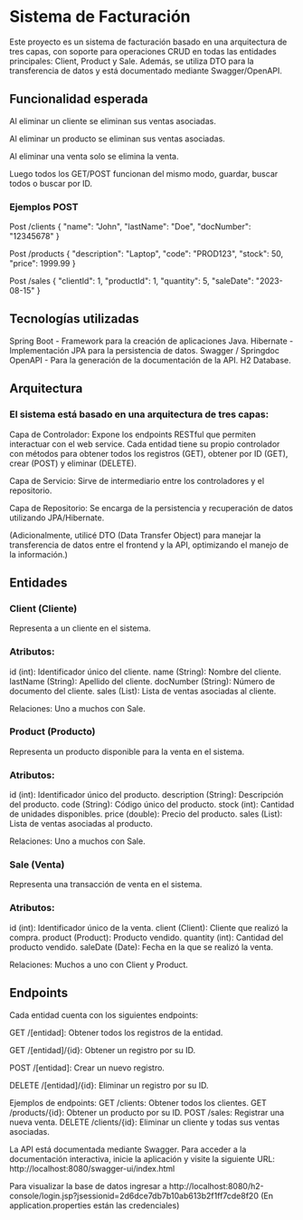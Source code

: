 # Sistema de Facturación

Este proyecto es un sistema de facturación basado en una arquitectura de tres capas, con soporte para operaciones CRUD en todas las entidades principales: Client, Product y Sale. Además, se utiliza DTO para la transferencia de datos y está documentado mediante Swagger/OpenAPI.

## Funcionalidad esperada

Al eliminar un cliente se eliminan sus ventas asociadas.

Al eliminar un producto se eliminan sus ventas asociadas.

Al eliminar una venta solo se elimina la venta.

Luego todos los GET/POST funcionan del mismo modo, guardar, buscar todos o buscar por ID.

### Ejemplos POST
Post /clients
{
  "name": "John",
  "lastName": "Doe",
  "docNumber": "12345678"
}


Post /products
{
  "description": "Laptop",
  "code": "PROD123",
  "stock": 50,
  "price": 1999.99
}


Post /sales 
{
  "clientId": 1,
  "productId": 1,
  "quantity": 5,
  "saleDate": "2023-08-15"
}



## Tecnologías utilizadas
Spring Boot - Framework para la creación de aplicaciones Java.
Hibernate - Implementación JPA para la persistencia de datos.
Swagger / Springdoc OpenAPI - Para la generación de la documentación de la API.
H2 Database.

## Arquitectura
### El sistema está basado en una arquitectura de tres capas:

Capa de Controlador: Expone los endpoints RESTful que permiten interactuar con el web service. Cada entidad tiene su propio controlador con métodos para obtener todos los registros (GET), obtener por ID (GET), crear (POST) y eliminar (DELETE).

Capa de Servicio: Sirve de intermediario entre los controladores y el repositorio.

Capa de Repositorio: Se encarga de la persistencia y recuperación de datos utilizando JPA/Hibernate.

(Adicionalmente, utilicé DTO (Data Transfer Object) para manejar la transferencia de datos entre el frontend y la API, optimizando el manejo de la información.)

## Entidades
### Client (Cliente)
Representa a un cliente en el sistema.

### Atributos:

id (int): Identificador único del cliente.
name (String): Nombre del cliente.
lastName (String): Apellido del cliente.
docNumber (String): Número de documento del cliente.
sales (List<Sale>): Lista de ventas asociadas al cliente.

Relaciones:
Uno a muchos con Sale.

### Product (Producto)
Representa un producto disponible para la venta en el sistema.

### Atributos:

id (int): Identificador único del producto.
description (String): Descripción del producto.
code (String): Código único del producto.
stock (int): Cantidad de unidades disponibles.
price (double): Precio del producto.
sales (List<Sale>): Lista de ventas asociadas al producto.

Relaciones:
Uno a muchos con Sale.

### Sale (Venta)
Representa una transacción de venta en el sistema.

### Atributos:

id (int): Identificador único de la venta.
client (Client): Cliente que realizó la compra.
product (Product): Producto vendido.
quantity (int): Cantidad del producto vendido.
saleDate (Date): Fecha en la que se realizó la venta.

Relaciones:
Muchos a uno con Client y Product.

## Endpoints
Cada entidad cuenta con los siguientes endpoints:

GET /[entidad]: Obtener todos los registros de la entidad.

GET /[entidad]/{id}: Obtener un registro por su ID.

POST /[entidad]: Crear un nuevo registro.

DELETE /[entidad]/{id}: Eliminar un registro por su ID.

Ejemplos de endpoints:
GET /clients: Obtener todos los clientes.
GET /products/{id}: Obtener un producto por su ID.
POST /sales: Registrar una nueva venta.
DELETE /clients/{id}: Eliminar un cliente y todas sus ventas asociadas.

La API está documentada mediante Swagger. Para acceder a la documentación interactiva, inicie la aplicación y visite la siguiente URL: http://localhost:8080/swagger-ui/index.html

Para visualizar la base de datos ingresar a http://localhost:8080/h2-console/login.jsp?jsessionid=2d6dce7db7b10ab613b2f1ff7cde8f20 (En application.properties están las credenciales)
